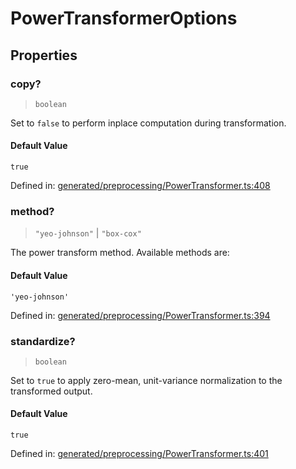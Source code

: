 # PowerTransformerOptions

## Properties

### copy?

> `boolean`

Set to `false` to perform inplace computation during transformation.

#### Default Value

`true`

Defined in:  [generated/preprocessing/PowerTransformer.ts:408](https://github.com/transitive-bullshit/scikit-learn-ts/blob/122b3c0/packages/sklearn/src/generated/preprocessing/PowerTransformer.ts#L408)

### method?

> `"yeo-johnson"` \| `"box-cox"`

The power transform method. Available methods are:

#### Default Value

`'yeo-johnson'`

Defined in:  [generated/preprocessing/PowerTransformer.ts:394](https://github.com/transitive-bullshit/scikit-learn-ts/blob/122b3c0/packages/sklearn/src/generated/preprocessing/PowerTransformer.ts#L394)

### standardize?

> `boolean`

Set to `true` to apply zero-mean, unit-variance normalization to the transformed output.

#### Default Value

`true`

Defined in:  [generated/preprocessing/PowerTransformer.ts:401](https://github.com/transitive-bullshit/scikit-learn-ts/blob/122b3c0/packages/sklearn/src/generated/preprocessing/PowerTransformer.ts#L401)
